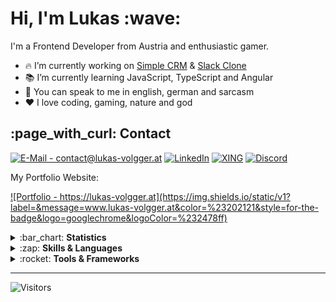 <h1>Hi, I'm Lukas :wave:</h1>

I'm a Frontend Developer from Austria and enthusiastic gamer.

- :fire: I’m currently working on <a href="https://github.com/LukasVolgger/simple-crm">Simple CRM</a> & <a href="https://github.com/daniel-johannsen/slack-clone">Slack Clone</a>
- :books: I’m currently learning JavaScript, TypeScript and Angular
- :speech_balloon: You can speak to me in english, german and sarcasm
- :heart: I love coding, gaming, nature and god

<h2>:page_with_curl: Contact</h2>

<a href="mailto: contact@lukas-volgger.at" target="_blank">![E-Mail - contact@lukas-volgger.at](https://img.shields.io/static/v1?label=&message=EMAIL&color=%23202121&style=for-the-badge&logo=protonmail&logoColor=%232478ff)</a>
<a href="https://www.linkedin.com/in/lukas-volgger-894541251/" target="_blank">![LinkedIn](https://img.shields.io/static/v1?label=&message=linkedin&color=%23202121&style=for-the-badge&logo=linkedin&logoColor=%232478ff)</a>
<a href="https://www.xing.com/profile/Lukas_Volgger4" target="_blank">![XING](https://img.shields.io/static/v1?label=&message=xing&color=%23202121&style=for-the-badge&logo=xing&logoColor=%232478ff)</a>
<a href="https://discordapp.com/users/LukasVolgger#2269" target="_blank"> ![Discord](https://img.shields.io/static/v1?label=&message=discord&color=%23202121&style=for-the-badge&logo=discord&logoColor=%232478ff)</a>

My Portfolio Website:

<a href="https://lukas-volgger.at" target="_blank">![Portfolio - https://lukas-volgger.at](https://img.shields.io/static/v1?label=&message=www.lukas-volgger.at&color=%23202121&style=for-the-badge&logo=googlechrome&logoColor=%232478ff)</a>

<details> 
  <summary>:bar_chart: <b>Statistics</b></summary>
  <br>
  
  <img alt="Lukas Volgger's Top Languages" src="https://github-readme-stats.vercel.app/api/top-langs/?username=LukasVolgger&layout=compact&bg_color=202121&hide_border=true&text_color=ffffff&title_color=2478ff" height="200px" />
  <br>
  <img alt="Lukas Volgger's GitHub stats" src="https://github-readme-stats.vercel.app/api?username=LukasVolgger&show_icons=true&bg_color=202121&hide_border=true&text_color=ffffff&title_color=2478ff" height="200px" />
  <br>
  <img alt="Lukas Volgger's github activity graph" src="https://github-readme-activity-graph.cyclic.app/graph?username=LukasVolgger&bg_color=202121&color=2478ff&line=2478ff&point=ffffff&area=true&hide_border=true&title_color=2478ff" height="200px" />

</details>

<details> 
  <summary>:zap: <b>Skills & Languages</b></summary>
  <br>
  
  ![HTML5](https://img.shields.io/static/v1?label=&message=HTML5&color=%23202121&style=for-the-badge&logo=html5&logoColor=%232478ff)
  ![CSS3](https://img.shields.io/static/v1?label=&message=CSS3&color=%23202121&style=for-the-badge&logo=css3&logoColor=%232478ff)
  ![JavaScript](https://img.shields.io/static/v1?label=&message=JavaScript&color=%23202121&style=for-the-badge&logo=javascript&logoColor=%232478ff)
  ![TypeScript](https://img.shields.io/static/v1?label=&message=TypeScript&color=%23202121&style=for-the-badge&logo=typescript&logoColor=%232478ff)
  ![Git](https://img.shields.io/static/v1?label=&message=Git&color=%23202121&style=for-the-badge&logo=git&logoColor=%232478ff)
  ![MySQL](https://img.shields.io/static/v1?label=&message=MySQL&color=%23202121&style=for-the-badge&logo=mysql&logoColor=%232478ff)
  
</details>

<details> 
  <summary>:rocket: <b>Tools & Frameworks</b></summary>
  <br>
  
  ![VS Code](https://img.shields.io/static/v1?label=&message=VS+Code&color=%23202121&style=for-the-badge&logo=visual-studio-code&logoColor=%232478ff)
  ![Visual Studio](https://img.shields.io/static/v1?label=&message=Visual+Studio&color=%23202121&style=for-the-badge&logo=visual-studio&logoColor=%232478ff)
  ![Angular](https://img.shields.io/static/v1?label=&message=Angular&color=%23202121&style=for-the-badge&logo=angular&logoColor=%232478ff)
  ![Node.JS](https://img.shields.io/static/v1?label=&message=Node.JS&color=%23202121&style=for-the-badge&logo=node.js&logoColor=%232478ff)
  ![Firebase](https://img.shields.io/static/v1?label=&message=Firebase&color=%23202121&style=for-the-badge&logo=firebase&logoColor=%232478ff)
  ![Bootstrap](https://img.shields.io/static/v1?label=&message=Bootstrap&color=%23202121&style=for-the-badge&logo=bootstrap&logoColor=%232478ff)
  ![Material Design](https://img.shields.io/static/v1?label=&message=Material+Design&color=%23202121&style=for-the-badge&logo=material-design&logoColor=%232478ff)
  ![GitHub](https://img.shields.io/static/v1?label=&message=GitHub&color=%23202121&style=for-the-badge&logo=github&logoColor=%232478ff)
  ![Notepad++](https://img.shields.io/static/v1?label=&message=Notepad%2B%2B&color=%23202121&style=for-the-badge&logo=notepad%2B%2B&logoColor=%232478ff)
  ![Cmake](https://img.shields.io/static/v1?label=&message=Cmake&color=%23202121&style=for-the-badge&logo=cmake&logoColor=%232478ff)
  ![Chrome](https://img.shields.io/static/v1?label=&message=Chrome&color=%23202121&style=for-the-badge&logo=googlechrome&logoColor=%232478ff)
  ![Inkscape](https://img.shields.io/static/v1?label=&message=Inkscape&color=%23202121&style=for-the-badge&logo=inkscape&logoColor=%232478ff)
  [![GIMP](https://img.shields.io/static/v1?label=&message=GIMP&color=%23202121&style=for-the-badge&logo=gimp&logoColor=%232478ff)](contact@lukas-volgger.at)
  
</details>
  
  ---
  
![Visitors](https://api.visitorbadge.io/api/VisitorHit?user=LukasVolgger&repo=LukasVolgger&labelColor=%23202121&countColor=%23202121)
